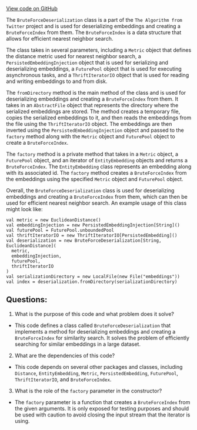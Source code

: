 [View code on GitHub](https://github.com/misbahsy/the-algorithm/ann/src/main/scala/com/twitter/ann/brute_force/BruteForceDeserialization.scala)

The `BruteForceDeserialization` class is a part of the `The Algorithm from Twitter` project and is used for deserializing embeddings and creating a `BruteForceIndex` from them. The `BruteForceIndex` is a data structure that allows for efficient nearest neighbor search. 

The class takes in several parameters, including a `Metric` object that defines the distance metric used for nearest neighbor search, a `PersistedEmbeddingInjection` object that is used for serializing and deserializing embeddings, a `FuturePool` object that is used for executing asynchronous tasks, and a `ThriftIteratorIO` object that is used for reading and writing embeddings to and from disk. 

The `fromDirectory` method is the main method of the class and is used for deserializing embeddings and creating a `BruteForceIndex` from them. It takes in an `AbstractFile` object that represents the directory where the serialized embeddings are stored. The method creates a temporary file, copies the serialized embeddings to it, and then reads the embeddings from the file using the `ThriftIteratorIO` object. The embeddings are then inverted using the `PersistedEmbeddingInjection` object and passed to the `factory` method along with the `Metric` object and `FuturePool` object to create a `BruteForceIndex`. 

The `factory` method is a private method that takes in a `Metric` object, a `FuturePool` object, and an iterator of `EntityEmbedding` objects and returns a `BruteForceIndex`. The `EntityEmbedding` class represents an embedding along with its associated id. The `factory` method creates a `BruteForceIndex` from the embeddings using the specified `Metric` object and `FuturePool` object. 

Overall, the `BruteForceDeserialization` class is used for deserializing embeddings and creating a `BruteForceIndex` from them, which can then be used for efficient nearest neighbor search. An example usage of this class might look like:

```
val metric = new EuclideanDistance()
val embeddingInjection = new PersistedEmbeddingInjection[String]()
val futurePool = FuturePool.unboundedPool
val thriftIteratorIO = new ThriftIteratorIO[PersistedEmbedding]()
val deserialization = new BruteForceDeserialization[String, EuclideanDistance](
  metric,
  embeddingInjection,
  futurePool,
  thriftIteratorIO
)
val serializationDirectory = new LocalFile(new File("embeddings"))
val index = deserialization.fromDirectory(serializationDirectory)
```
## Questions: 
 1. What is the purpose of this code and what problem does it solve?
- This code defines a class called `BruteForceDeserialization` that implements a method for deserializing embeddings and creating a `BruteForceIndex` for similarity search. It solves the problem of efficiently searching for similar embeddings in a large dataset.

2. What are the dependencies of this code?
- This code depends on several other packages and classes, including `Distance`, `EntityEmbedding`, `Metric`, `PersistedEmbedding`, `FuturePool`, `ThriftIteratorIO`, and `BruteForceIndex`.

3. What is the role of the `factory` parameter in the constructor?
- The `factory` parameter is a function that creates a `BruteForceIndex` from the given arguments. It is only exposed for testing purposes and should be used with caution to avoid closing the input stream that the iterator is using.